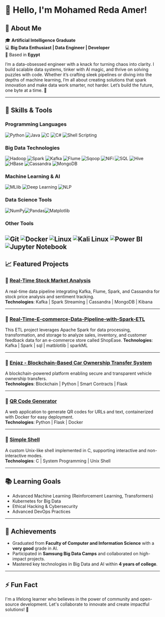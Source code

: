 # 👋 Hello, I'm Mohamed Reda Amer!

## 🚀 About Me
🎓 **Artificial Intelligence Graduate**  
💻 **Big Data Enthusiast | Data Engineer | Developer**  
📍 Based in **Egypt**  

I’m a data-obsessed engineer with a knack for turning chaos into clarity. I build scalable data systems, tinker with AI magic, and thrive on solving puzzles with code. Whether it’s crafting sleek pipelines or diving into the depths of machine learning, I’m all about creating solutions that spark innovation and make data work smarter, not harder. Let’s build the future, one byte at a time. 🚀

---
## 🔧 **Skills & Tools**

### **Programming Languages**  
![Python](https://img.shields.io/badge/Python-3776AB?style=for-the-badge&logo=python&logoColor=white) ![Java](https://img.shields.io/badge/Java-007396?style=for-the-badge&logo=java&logoColor=white) ![C](https://img.shields.io/badge/C-00599C?style=for-the-badge&logo=c&logoColor=white) ![C#](https://img.shields.io/badge/C%23-239120?style=for-the-badge&logo=c-sharp&logoColor=white) ![Shell Scripting](https://img.shields.io/badge/Shell_Scripting-4EAA25?style=for-the-badge&logo=gnu-bash&logoColor=white)

### **Big Data Technologies**  
![Hadoop](https://img.shields.io/badge/Hadoop-66CCFF?style=for-the-badge&logo=apache-hadoop&logoColor=black) ![Spark](https://img.shields.io/badge/Apache%20Spark-E25A1C?style=for-the-badge&logo=apachespark&logoColor=white) ![Kafka](https://img.shields.io/badge/Apache%20Kafka-231F20?style=for-the-badge&logo=apachekafka&logoColor=white) ![Flume](https://img.shields.io/badge/Apache%20Flume-0099CC?style=for-the-badge) ![Sqoop](https://img.shields.io/badge/Apache%20Sqoop-008000?style=for-the-badge) ![NiFi](https://img.shields.io/badge/Apache%20NiFi-007396?style=for-the-badge) ![SQL](https://img.shields.io/badge/SQL-4479A1?style=for-the-badge&logo=postgresql&logoColor=white) ![Hive](https://img.shields.io/badge/Apache%20Hive-FCC624?style=for-the-badge&logo=apachehive&logoColor=black) ![HBase](https://img.shields.io/badge/HBase-DC382D?style=for-the-badge) ![Cassandra](https://img.shields.io/badge/Apache%20Cassandra-1287B1?style=for-the-badge&logo=apachecassandra&logoColor=white) ![MongoDB](https://img.shields.io/badge/MongoDB-47A248?style=for-the-badge&logo=mongodb&logoColor=white)

### **Machine Learning & AI**  
![MLlib](https://img.shields.io/badge/Spark%20MLlib-E25A1C?style=for-the-badge) ![Deep Learning](https://img.shields.io/badge/Deep%20Learning-FF6F00?style=for-the-badge) ![NLP](https://img.shields.io/badge/NLP-0052CC?style=for-the-badge)

### **Data Science Tools**  
![NumPy](https://img.shields.io/badge/NumPy-013243?style=for-the-badge&logo=numpy&logoColor=white)![Pandas](https://img.shields.io/badge/Pandas-150458?style=for-the-badge&logo=pandas&logoColor=white)![Matplotlib](https://img.shields.io/badge/Matplotlib-003B57?style=for-the-badge&logo=matplotlib&logoColor=white) 

### **Other Tools**  
![Git](https://img.shields.io/badge/Git-F05032?style=for-the-badge&logo=git&logoColor=white) ![Docker](https://img.shields.io/badge/Docker-2496ED?style=for-the-badge&logo=docker&logoColor=white) ![Linux](https://img.shields.io/badge/Linux-FCC624?style=for-the-badge&logo=linux&logoColor=black) ![Kali Linux](https://img.shields.io/badge/Kali%20Linux-557C87?style=for-the-badge&logo=kali&logoColor=white) ![Power BI](https://img.shields.io/badge/Power%20BI-F2C811?style=for-the-badge&logo=powerbi&logoColor=black) ![Jupyter Notebook](https://img.shields.io/badge/Jupyter-F37626?style=for-the-badge&logo=jupyter&logoColor=white)
---

## 📈 Featured Projects

### 🔗 [Real-Time Stock Market Analysis](https://github.com/Mohamedredaaa/StockMarketAnalysis)
A real-time data pipeline integrating Kafka, Flume, Spark, and Cassandra for stock price analysis and sentiment tracking.  
**Technologies**: Kafka | Spark Streaming | Cassandra | MongoDB | Kibana  

---
### 🔗 [Real-Time-E-commerce-Data-Pipeline-with-Spark-ETL](https://github.com/Mohamedredaaa/Real-Time-E-commerce-Data-Pipeline-with-Spark-ETL)
This ETL project leverages Apache Spark for data processing, transformation, and storage to analyze sales, inventory, and customer feedback data for an e-commerce store called ShopEase. 
**Technologies**: Kafka | Spark  | sql | matblotlib | sparkML  

---

### 🔗 [Enjaz - Blockchain-Based Car Ownership Transfer System](https://github.com/Mohamedredaaa/Enjaz)
A blockchain-powered platform enabling secure and transparent vehicle ownership transfers.  
**Technologies**: Blockchain | Python | Smart Contracts | Flask  

---

### 🔗 [QR Code Generator](https://github.com/Mohamedredaaa/qr-code-gen)
A web application to generate QR codes for URLs and text, containerized with Docker for easy deployment.  
**Technologies**: Python | Flask | Docker  

---

### 🔗 [Simple Shell](https://github.com/Mohamedredaaa/simple_shell)
A custom Unix-like shell implemented in C, supporting interactive and non-interactive modes.  
**Technologies**: C | System Programming | Unix Shell  

---

## 📚 Learning Goals
- Advanced Machine Learning (Reinforcement Learning, Transformers)
- Kubernetes for Big Data
- Ethical Hacking & Cybersecurity
- Advanced DevOps Practices

---

## 🌟 Achievements
- Graduated from **Faculty of Computer and Information Science** with a **very good** grade in AI.
- Participated in **Samsung Big Data Camps** and collaborated on high-impact projects.
- Mastered key technologies in Big Data and AI within **4 years of college**.

---

## ⚡ Fun Fact
I'm a lifelong learner who believes in the power of community and open-source development. Let's collaborate to innovate and create impactful solutions! 🚀

